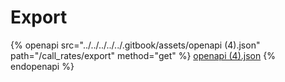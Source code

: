# Export

{% openapi src="../../../../../.gitbook/assets/openapi (4).json" path="/call_rates/export" method="get" %}
[openapi (4).json](<../../../../../.gitbook/assets/openapi (4).json>)
{% endopenapi %}
